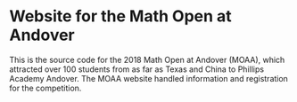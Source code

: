 # Website for the Math Open at Andover

This is the source code for the 2018 Math Open at Andover (MOAA), which attracted over 100 students from as far as Texas and China to Phillips Academy Andover. The MOAA website handled information and registration for the competition.
